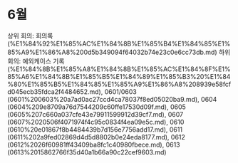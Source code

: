 # 6월

상위 회의: 회의록 (%E1%84%92%E1%85%AC%E1%84%8B%E1%85%B4%E1%84%85%E1%85%A9%E1%86%A8%200d5b349094f64032b74e23c0e6cc73db.md)
하위 회의: 예외케이스 기록 (%E1%84%8B%E1%85%A8%E1%84%8B%E1%85%AC%E1%84%8F%E1%85%A6%E1%84%8B%E1%85%B5%E1%84%89%E1%85%B3%20%E1%84%80%E1%85%B5%E1%84%85%E1%85%A9%E1%86%A8%208939e58fcfd045ecb35fdca2f4484652.md), 0601/0603 (0601%200603%20a7ad0ac27ccd4ca78037f8ed05020ba9.md), 0604 (0604%209e8709a76d7544209c60ffe17530d09f.md), 0605  (0605%207c660a037cfe43e79911599912d39cf7.md), 0607 (0607%2020506f4071974f4c95c0834f4ea09e5c.md), 0610 (0610%20e01867f8b4484439b7d156e7756add17.md), 0611 (0611%202a9fed02869d4d5d8802b0e24eda8177.md), 0612 (0612%2026f60981ff43409ba8fc1c40980fbece.md), 0613 (0613%2015862766f35d40a1b66a90c22cef9603.md)
